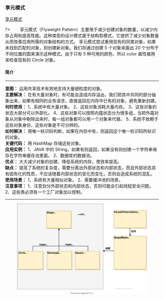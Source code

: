### 享元模式  <!-- {docsify-ignore-all} -->
[享元模式](https://www.runoob.com/design-pattern/flyweight-pattern.html ':crossorgin')
  
?> &emsp;&emsp;享元模式（Flyweight Pattern）主要用于减少创建对象的数量，以减少内存占用和提高性能。这种类型的设计模式属于结构型模式，它提供了减少对象数量从而改善应用所需的对象结构的方式。
享元模式尝试重用现有的同类对象，如果未找到匹配的对象，则创建新对象。我们将通过创建 5 个对象来画出 20 个分布于不同位置的圆来演示这种模式。由于只有 5 种可用的颜色，所以 color 属性被用来检查现有的 Circle 对象。

#### 简介
*****

**意图：** 运用共享技术有效地支持大量细粒度的对象。     
**主要解决：** 在有大量对象时，有可能会造成内存溢出，我们把其中共同的部分抽象出来，如果有相同的业务请求，直接返回在内存中已有的对象，避免重新创建。     
**何时使用：**  1、系统中有大量对象。 2、这些对象消耗大量内存。 3、这些对象的状态大部分可以外部化。 4、这些对象可以按照内蕴状态分为很多组，当把外蕴对象从对象中剔除出来时，每一组对象都可以用一个对象来代替。 5、系统不依赖于这些对象身份，这些对象是不可分辨的。     
**如何解决：** 用唯一标识码判断，如果在内存中有，则返回这个唯一标识码所标识的对象。     
**关键代码：** 用 HashMap 存储这些对象。      
**应用实例：**  1、JAVA 中的 String，如果有则返回，如果没有则创建一个字符串保存在字符串缓存池里面。 2、数据库的数据池。       
**优点：** 大大减少对象的创建，降低系统的内存，使效率提高。     
**缺点：** 提高了系统的复杂度，需要分离出外部状态和内部状态，而且外部状态具有固有化的性质，不应该随着内部状态的变化而变化，否则会造成系统的混乱。      
**使用场景：**  1、系统有大量相似对象。 2、需要缓冲池的场景。      
**注意事项：**  1、注意划分外部状态和内部状态，否则可能会引起线程安全问题。 2、这些类必须有一个工厂对象加以控制。    
*****

<figure class="thumbnails">
    <img src="assets/img/design/facade.svg" alt="Screenshot of content" title="装饰器模式">
</figure>

